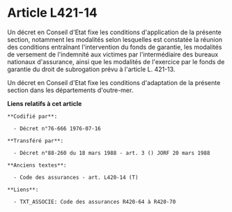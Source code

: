 # Article L421-14

Un décret en Conseil d'Etat fixe les conditions d'application de la présente section, notamment les modalités selon
lesquelles est constatée la réunion des conditions entraînant l'intervention du fonds de garantie, les modalités de versement
de l'indemnité aux victimes par l'intermédiaire des bureaux nationaux d'assurance, ainsi que les modalités de l'exercice par
le fonds de garantie du droit de subrogation prévu à l'article L. 421-13.

Un décret en Conseil d'Etat fixe les conditions d'adaptation de la présente section dans les départements d'outre-mer.

**Liens relatifs à cet article**

	**Codifié par**:

	  - Décret n°76-666 1976-07-16

	**Transféré par**:

	  - Décret n°88-260 du 18 mars 1988 - art. 3 () JORF 20 mars 1988

	**Anciens textes**:

	  - Code des assurances - art. L420-14 (T)

	**Liens**:

	  - TXT_ASSOCIE: Code des assurances R420-64 à R420-70
